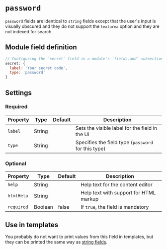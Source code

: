 # `password`

`password` fields are identical to `string` fields except that the user's input is visually obscured and they do not support the `textarea` option and they are not indexed for search.
<!-- TODO: Confirm if they are kept from search indexing automatically. -->

## Module field definition

```javascript
// Configuring the `secret` field in a module's `fields.add` subsection:
secret: {
  label: 'Your secret code',
  type: 'password'
}
```

## Settings

### Required

|  Property | Type   | Default | Description |
|-----------|-----------|-----------|------------|
|`label` | String | | Sets the visible label for the field in the UI |
|`type` | String | | Specifies the field type (`password` for this type) |

### Optional

|  Property | Type   | Default | Description |
|-----------|-----------|-----------|------------|
|`help` | String | | Help text for the content editor |
|`htmlHelp` | String | | Help text with support for HTML markup |
|`required` | Boolean | false | If `true`, the field is mandatory |

<!-- TODO: The following settings are likely to return, but are not yet implemented. -->
<!-- |contextual | Boolean | false | If `true`, it will prevent the field from appearing in the editor modal | -->
<!-- |readOnly | Boolean | false | If `true`, prevents the user from editing the field value | -->

## Use in templates

You probably do not want to print values from this field in templates, but they can be printed the same way as [string fields](string.md).